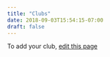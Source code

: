 ```yaml
---
title: "Clubs"
date: 2018-09-03T15:54:15-07:00
draft: false
---
```


To add your club, [edit this page](https://github.com/seaviewpta/seaviewpta_com/edit/master/content/blogs/clubs.md)